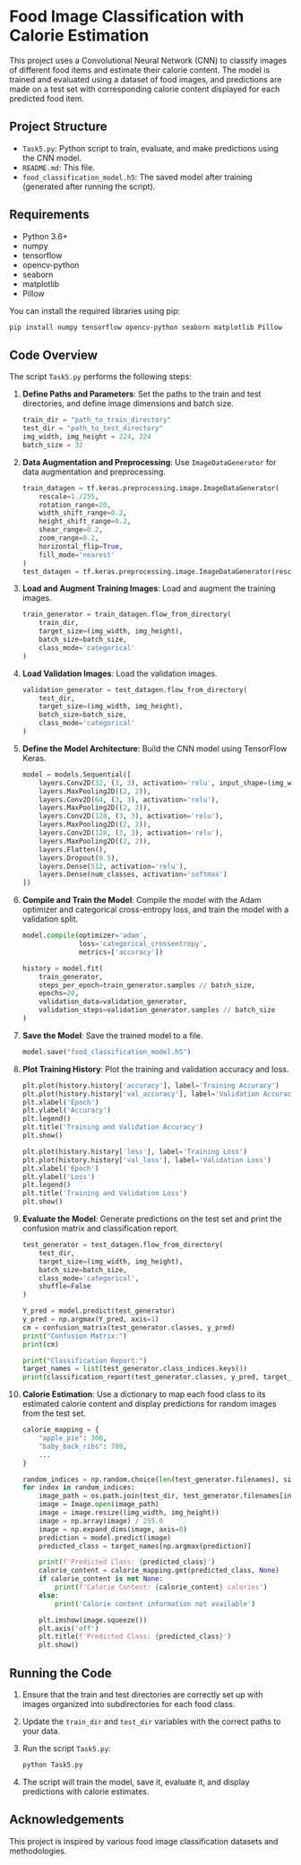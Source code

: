 # Food Image Classification with Calorie Estimation

This project uses a Convolutional Neural Network (CNN) to classify images of different food items and estimate their calorie content. The model is trained and evaluated using a dataset of food images, and predictions are made on a test set with corresponding calorie content displayed for each predicted food item.

## Project Structure

- `Task5.py`: Python script to train, evaluate, and make predictions using the CNN model.
- `README.md`: This file.
- `food_classification_model.h5`: The saved model after training (generated after running the script).

## Requirements

- Python 3.6+
- numpy
- tensorflow
- opencv-python
- seaborn
- matplotlib
- Pillow

You can install the required libraries using pip:

```sh
pip install numpy tensorflow opencv-python seaborn matplotlib Pillow
```

## Code Overview

The script `Task5.py` performs the following steps:

1. **Define Paths and Parameters**: Set the paths to the train and test directories, and define image dimensions and batch size.

    ```python
    train_dir = "path_to_train_directory"
    test_dir = "path_to_test_directory"
    img_width, img_height = 224, 224
    batch_size = 32
    ```

2. **Data Augmentation and Preprocessing**: Use `ImageDataGenerator` for data augmentation and preprocessing.

    ```python
    train_datagen = tf.keras.preprocessing.image.ImageDataGenerator(
        rescale=1./255,
        rotation_range=20,
        width_shift_range=0.2,
        height_shift_range=0.2,
        shear_range=0.2,
        zoom_range=0.2,
        horizontal_flip=True,
        fill_mode='nearest'
    )
    test_datagen = tf.keras.preprocessing.image.ImageDataGenerator(rescale=1./255)
    ```

3. **Load and Augment Training Images**: Load and augment the training images.

    ```python
    train_generator = train_datagen.flow_from_directory(
        train_dir,
        target_size=(img_width, img_height),
        batch_size=batch_size,
        class_mode='categorical'
    )
    ```

4. **Load Validation Images**: Load the validation images.

    ```python
    validation_generator = test_datagen.flow_from_directory(
        test_dir,
        target_size=(img_width, img_height),
        batch_size=batch_size,
        class_mode='categorical'
    )
    ```

5. **Define the Model Architecture**: Build the CNN model using TensorFlow Keras.

    ```python
    model = models.Sequential([
        layers.Conv2D(32, (3, 3), activation='relu', input_shape=(img_width, img_height, 3)),
        layers.MaxPooling2D((2, 2)),
        layers.Conv2D(64, (3, 3), activation='relu'),
        layers.MaxPooling2D((2, 2)),
        layers.Conv2D(128, (3, 3), activation='relu'),
        layers.MaxPooling2D((2, 2)),
        layers.Conv2D(128, (3, 3), activation='relu'),
        layers.MaxPooling2D((2, 2)),
        layers.Flatten(),
        layers.Dropout(0.5),
        layers.Dense(512, activation='relu'),
        layers.Dense(num_classes, activation='softmax')
    ])
    ```

6. **Compile and Train the Model**: Compile the model with the Adam optimizer and categorical cross-entropy loss, and train the model with a validation split.

    ```python
    model.compile(optimizer='adam',
                  loss='categorical_crossentropy',
                  metrics=['accuracy'])

    history = model.fit(
        train_generator,
        steps_per_epoch=train_generator.samples // batch_size,
        epochs=20,
        validation_data=validation_generator,
        validation_steps=validation_generator.samples // batch_size
    )
    ```

7. **Save the Model**: Save the trained model to a file.

    ```python
    model.save("food_classification_model.h5")
    ```

8. **Plot Training History**: Plot the training and validation accuracy and loss.

    ```python
    plt.plot(history.history['accuracy'], label='Training Accuracy')
    plt.plot(history.history['val_accuracy'], label='Validation Accuracy')
    plt.xlabel('Epoch')
    plt.ylabel('Accuracy')
    plt.legend()
    plt.title('Training and Validation Accuracy')
    plt.show()

    plt.plot(history.history['loss'], label='Training Loss')
    plt.plot(history.history['val_loss'], label='Validation Loss')
    plt.xlabel('Epoch')
    plt.ylabel('Loss')
    plt.legend()
    plt.title('Training and Validation Loss')
    plt.show()
    ```

9. **Evaluate the Model**: Generate predictions on the test set and print the confusion matrix and classification report.

    ```python
    test_generator = test_datagen.flow_from_directory(
        test_dir,
        target_size=(img_width, img_height),
        batch_size=batch_size,
        class_mode='categorical',
        shuffle=False
    )

    Y_pred = model.predict(test_generator)
    y_pred = np.argmax(Y_pred, axis=1)
    cm = confusion_matrix(test_generator.classes, y_pred)
    print("Confusion Matrix:")
    print(cm)

    print("Classification Report:")
    target_names = list(test_generator.class_indices.keys())
    print(classification_report(test_generator.classes, y_pred, target_names=target_names))
    ```

10. **Calorie Estimation**: Use a dictionary to map each food class to its estimated calorie content and display predictions for random images from the test set.

    ```python
    calorie_mapping = {
        "apple_pie": 300,
        "baby_back_ribs": 700,
        ...
    }

    random_indices = np.random.choice(len(test_generator.filenames), size=5, replace=False)
    for index in random_indices:
        image_path = os.path.join(test_dir, test_generator.filenames[index])
        image = Image.open(image_path)
        image = image.resize((img_width, img_height))
        image = np.array(image) / 255.0
        image = np.expand_dims(image, axis=0)
        prediction = model.predict(image)
        predicted_class = target_names[np.argmax(prediction)]

        print(f'Predicted Class: {predicted_class}')
        calorie_content = calorie_mapping.get(predicted_class, None)
        if calorie_content is not None:
            print(f'Calorie Content: {calorie_content} calories')
        else:
            print('Calorie content information not available')

        plt.imshow(image.squeeze())
        plt.axis('off')
        plt.title(f'Predicted Class: {predicted_class}')
        plt.show()
    ```

## Running the Code

1. Ensure that the train and test directories are correctly set up with images organized into subdirectories for each food class.
2. Update the `train_dir` and `test_dir` variables with the correct paths to your data.
3. Run the script `Task5.py`:

    ```sh
    python Task5.py
    ```

4. The script will train the model, save it, evaluate it, and display predictions with calorie estimates.

## Acknowledgements

This project is inspired by various food image classification datasets and methodologies.


